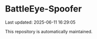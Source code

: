 # BattleEye-Spoofer

Last updated: 2025-06-11 16:29:05

This repository is automatically maintained.
